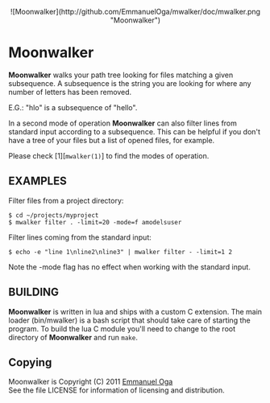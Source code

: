 <p align="center">
![Moonwalker](http://github.com/EmmanuelOga/mwalker/doc/mwalker.png "Moonwalker")
</p>

# Moonwalker

**Moonwalker** walks your path tree looking for files matching a given
subsequence. A subsequence is the string you are looking for where any
number of letters has been removed.

E.G.: "hlo" is a subsequence of "hello".

In a second mode of operation **Moonwalker** can also filter lines from
standard input according to a subsequence. This can be helpful if you
don't have a tree of your files but a list of opened files, for example.

Please check [1][`mwalker(1)`] to find the modes of operation.

[1]: http://github.com/EmmanuelOga/mwalker/doc/mwalker.1.html

## EXAMPLES

Filter files from a project directory:

    $ cd ~/projects/myproject
    $ mwalker filter . -limit=20 -mode=f amodelsuser

Filter lines coming from the standard input:

    $ echo -e "line 1\nline2\nline3" | mwalker filter - -limit=1 2

Note the -mode flag has no effect when working with the standard input.

## BUILDING

**Moonwalker** is written in lua and ships with a custom C extension.
The main loader (bin/mwalker) is a bash script that should take care of
starting the program. To build the lua C module you'll need to change to
the root directory of **Moonwalker** and run `make`.

## Copying

Moonwalker is Copyright (C) 2011 [Emmanuel Oga](http://EmmanuelOga.com)<br/>
See the file LICENSE for information of licensing and distribution.
